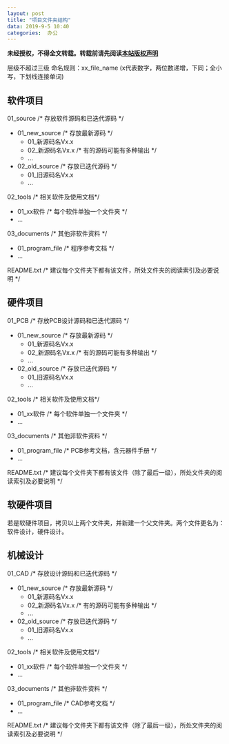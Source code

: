 ```yaml
---
layout: post
title: "项目文件夹结构"
data: 2019-9-5 10:40
categories:  办公
---
```


**未经授权，不得全文转载。转载前请先阅读[本站版权声明](https://lonlypan.com/archivers/版权声明)**

层级不超过三级
命名规则：xx_file_name  (x代表数字，两位数递增，下同；全小写，下划线连接单词)

## 软件项目

01_source  /* 存放软件源码和已迭代源码 \*/
  * 01_new_source /* 存放最新源码 \*/
    *  01_新源码名Vx.x
    *  02_新源码名Vx.x  /* 有的源码可能有多种输出 \*/
    *  ...
  * 02_old_source  /* 存放已迭代源码 \*/
    *   01_旧源码名Vx.x
    *   ...

02_tools  /* 相关软件及使用文档\*/
  * 01_xx软件  /* 每个软件单独一个文件夹 \*/
  * ...

03_documents /* 其他非软件资料 \*/
  * 01_program_file  /*  程序参考文档 \*/
  * ...

README.txt  /* 建议每个文件夹下都有该文件，所处文件夹的阅读索引及必要说明 \*/

## 硬件项目

01_PCB /* 存放PCB设计源码和已迭代源码 \*/
  * 01_new_source /* 存放最新源码 \*/
    *  01_新源码名Vx.x
    *  02_新源码名Vx.x  /* 有的源码可能有多种输出 \*/
    *  ...
  * 02_old_source  /* 存放已迭代源码 \*/
    *   01_旧源码名Vx.x
    *   ...

02_tools  /* 相关软件及使用文档\*/
  * 01_xx软件  /* 每个软件单独一个文件夹 \*/
  * ...

03_documents /* 其他非软件资料 \*/
  * 01_program_file  /*  PCB参考文档，含元器件手册 \*/
  * ...

README.txt  /* 建议每个文件夹下都有该文件（除了最后一级），所处文件夹的阅读索引及必要说明 \*/


## 软硬件项目

若是软硬件项目，拷贝以上两个文件夹，并新建一个父文件夹。两个文件更名为：软件设计，硬件设计。

## 机械设计

01_CAD /* 存放设计源码和已迭代源码 \*/
  * 01_new_source /* 存放最新源码 \*/
    *  01_新源码名Vx.x
    *  02_新源码名Vx.x  /* 有的源码可能有多种输出 \*/
    *  ...
  * 02_old_source  /* 存放已迭代源码 \*/
    *   01_旧源码名Vx.x
    *   ...

02_tools  /* 相关软件及使用文档\*/
  * 01_xx软件  /* 每个软件单独一个文件夹 \*/
  * ...

03_documents /* 其他非软件资料 \*/
  * 01_program_file  /*  CAD参考文档  \*/
  * ...

README.txt  /* 建议每个文件夹下都有该文件（除了最后一级），所处文件夹的阅读索引及必要说明 \*/
